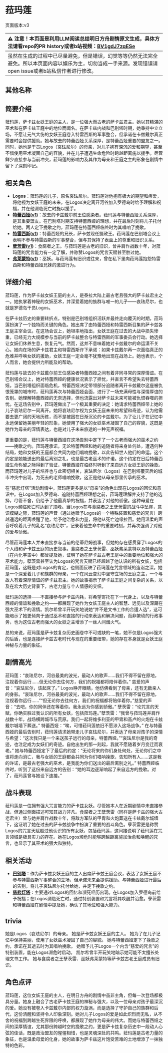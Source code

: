 # 菈玛莲
页面版本:v3
 

| :warning: 注意！本页面是利用LLM阅读总结明日方舟剧情原文生成，具体方法请看repo的PR history或者b站视频：[BV1gdJ7zqESe](https://www.bilibili.com/video/BV1gdJ7zqESe/)         |
|:----------------------------|
| 虽然在生成的过程中已尽量避免，但是错误，幻觉等等仍然无法完全避免。所以本页面内容以娱乐为主，切勿当成一手来源。发现错误请open issue或者b站私信作者进行修改。|



## 其他名称

## 简要介绍
菈玛莲，萨卡兹女妖王庭的主人，是一位强大而古老的萨卡兹君主。她以其精湛的巫术和在萨卡兹王庭中的地位而闻名。在萨卡兹内战和巴别塔时期，她秉持中立立场，不愿让元气大伤的女妖王庭卷入特雷西斯的军事整合，但承诺在卡兹戴尔真正需要时会提供援助。她与故去的特蕾西娅关系深厚，是特蕾西娅重要的盟友之一。同时，她也是干员Logos（哀珐尼尔）的母亲，对儿子抱有深沉的爱和期望，甚至不惜使用巫术凝固自己的容貌，并在儿子遭遇生命危险时跨越距离施以援手。尽管鲜少直接参与当前冲突，菈玛莲的影响力及其作为母亲和王庭之主的形象在剧情中留下了深刻印记。
## 相关角色
-   **Logos**：菈玛莲的儿子，原名哀珐尼尔。菈玛莲对他抱有极大的期望和疼爱，将他视为女妖王庭的未来。在Logos决定离开河谷加入罗德岛时给予理解和祝福，并在他濒临死亡时施以援手。
-   **[特蕾西娅](extended_char_te_lei_xi_ya.md)([v1](../chars/extended_char_te_lei_xi_ya.md))**：故去的卡兹戴尔前王位感染者。菈玛莲与特蕾西娅关系深厚，是其重要盟友。在巴别塔时期支持特蕾西娅的理想，并在最后时刻将儿子托付给她。两人定下挽歌之约，菈玛莲在特蕾西娅临终时为其唱响了挽歌。
-   **[特雷西斯](extended_char_te_lei_xi_si.md)([v1](../chars/extended_char_te_lei_xi_si.md))**：特蕾西娅的兄长，萨卡兹现任摄政王。菈玛莲在巴别塔会议上表明不参与特雷西斯的军事整合，但与其保持了表面上的尊重和旧识关系。
-   **[孽茨雷](extended_char_nie_ci_lei.md)([v1](../chars/extended_char_nie_ci_lei.md))**：食腐者之王。与菈玛莲是古老的旧识，曾并肩作战数十年，对菈玛莲的咒言能力有一定了解，并称赞Logos的咒言天赋甚至胜过她。
-   **[弗莱蒙特](extended_char_fu_lai_meng_te.md)([v1](../chars/extended_char_fu_lai_meng_te.md))**：巫妖。与菈玛莲有旧识或往来，曾在私下里向菈玛莲抱怨特雷西斯和特蕾西娅兄妹的激进行为。
## 详细介绍
菈玛莲，作为萨卡兹女妖王庭的主人，是泰拉大陆上最古老且强大的萨卡兹君主之一。她执掌着神秘的女妖巫术，并深爱着她的族群与唯一的儿子——哀珐尼尔，也就是罗德岛干员Logos。

在萨卡兹历史的重要转折点，特别是巴别塔组织活跃并最终走向覆灭的时期，菈玛莲扮演了一个独特而关键的角色。她出席了由特蕾西娅和特雷西斯召集的萨卡兹各王庭主宰会议。在这场会议上，她坦率地指出，女妖王庭在过去的大战中损失惨重，已经无力大规模参与当前的萨卡兹整合与特雷西斯的军事委员会行动。她选择让女妖们休养生息，恢复元气。然而，这并不意味着她对卡兹戴尔的命运漠不关心。她向在场的萨卡兹君主和特雷西斯许下承诺：如果卡兹戴尔再一次面临真正的危难并呼唤女妖的援助，女妖王庭一定会毫不犹豫地出现在战场上。她也表示，个人而言，她会提供力所能及的帮助。

菈玛莲与故去的卡兹戴尔前王位感染者特蕾西娅之间有着非同寻常的深厚情谊。在巴别塔会议上，她对特蕾西娅的健康状况表示了担忧，并直言不希望失去特蕾西娅。当巴别塔组织面临危机，特蕾西娅决定带领部分追随者离开卡兹戴尔这座被仇恨笼罩的城市时，菈玛莲再次与特蕾西娅会面，进行了一场充满母性与深情厚谊的告别。她理解特蕾西娅的无奈选择，但也流露出对萨卡兹未来可能被仇恨吞噬的担忧。在这场告别中，菈玛莲做出了一个极其重要的决定：她请求特蕾西娅带上她的儿子哀珐尼尔一同离开。她将哀珐尼尔视为女妖王庭未来的希望和奇迹，认为他需要去更广阔的天地历练，而不是被困在日渐沉沦的卡兹戴尔。为了让儿子在记忆中永远保留她美丽年轻的形象，她使用了强大的女妖巫术凝固了自己的容貌，这既是她作为母亲的深情表达，也是对儿子未来旅途的一种无声祝福。

更重要的是，菈玛莲与特蕾西娅在这场告别中定下了一个古老而强大的巫术之约——挽歌之约。菈玛莲承诺，无论特蕾西娅和她的追随者将来身处何处，遭遇何种结局，她和女妖的王庭都会共同为他们唱响挽歌，以此告知世人他们的命运。这个约定是她能送出的最后离别之礼，也是最古老巫术的许诺。这个约定在日后特蕾西娅生命弥留之际得到了验证，特蕾西娅在临终时听到了来自远方女妖王庭的挽歌。而菈玛莲对儿子的培养也与此密切相关，哀珐尼尔（Logos）在巴别塔覆灭后的城市冲突中出现，为死去的老师唱响挽歌，这正是他从母亲那里传承的巫术。

在“慈悲灯塔”活动剧情中，菈玛莲更多是以“母亲”的角色出现在Logos的回忆和意识中。在Logos加入罗德岛、追随特蕾西娅理想之前，菈玛莲理解并支持了他的选择，尽管不舍，仍给予了他最真挚的祝福，并表达了对他的骄傲。这种母爱在Logos濒临死亡时达到了顶峰。当Logos在与食腐者之王孽茨雷的战斗中坠崖，意识模糊之际，菈玛莲的声音（通过她赠予Logos的一个特殊装置和慈爱的咒言）跨越遥远的距离唤醒了他，给予他治愈和力量，将他从死亡边缘拉回。她用温柔的声音呼唤着儿子的乳名“哀珐尼尔”，记录着他生命中的重要时刻，并再次强调了对他的爱与骄傲。

尽管菈玛莲本人并未直接参与当前的伦蒂尼姆战事，但她的存在感贯穿了Logos的个人线和萨卡兹王庭的历史叙事。食腐者之王孽茨雷、巫妖弗莱蒙特以及特蕾西娅（在内化宇宙中）都曾提及她，证明了她在萨卡兹古老王庭中的重要地位和强大的巫术能力。孽茨雷甚至认为Logos的咒言天赋已经超越了他认识的所有女妖，包括菈玛莲，这既是对Logos的肯定，也侧面反映了菈玛莲在咒言领域的造诣之深。她是一个深爱着儿子和族群的母亲，一个在风云变幻中坚守立场的王庭之主，一个与故人有着深厚情谊的萨卡兹君主。她的故事揭示了萨卡兹王庭之间复杂的关系，以及在宏大历史背景下，古老力量与个人情感的交织。

菈玛莲的选择——不直接参与萨卡兹内耗，将希望寄托在下一代身上，以及与特蕾西娅的情谊和挽歌之约——都展现了她作为女妖王庭主人的智慧、远见以及深藏在强大巫术下的温情。凯尔希曾半开玩笑地说她“并不是文书工作的合适人选”，这可能暗示了她更倾向于通过巫术和直接的行动来表达和解决问题，而非繁琐的行政事务，也为这位古老而强大的女妖之主增添了一丝人间烟火气。

总的来说，菈玛莲是萨卡兹复杂历史画卷中不可或缺的一笔，她不仅是Logos强大的后盾，也是连接萨卡兹古老时代与现在的重要纽带，她的存在本身就是女妖王庭神秘与力量的象征。
## 剧情高光
菈玛莲：“哀珐尼尔，河谷最美的波光，最动人的歌声......我们不得不留在原地，注视着你远行......但无论你去往何方，我们的祝福都将陪伴着你。”
慈爱的声音：“哀珐尼尔，该起床了。” Logos睁开眼睛，他仿佛看到了母亲，还有无数亲人的身影。“哀珐尼尔，河谷最美的波光，最动人的歌声......我们不得不留在原地，注视着你远行......”“但无论你去往何方，我们的祝福都将陪伴着你。”慈爱的声音：“去吧，你的同伴还在等着你。我永远为你感到骄傲。”
孽茨雷：“论咒言的天赋，你确实胜过我认识的所有女妖，包括菈玛莲。”孽茨雷：“我曾与菈玛莲并肩作战数十年，战场横跨城市与荒原。我们一起将维多利亚的甲胄和高卢的火炮在卡兹戴尔城墙下葬送。”
特蕾西娅：“唉，可惜菈玛莲依旧不愿涉入这场战争。”
在与特蕾西娅的最后告别时，菈玛莲请求她带走儿子哀珐尼尔，并表达了母亲对孩子的深情与希望：“这次我只是一个来送孩子远行的母亲，特蕾西娅。”“哀珐尼尔是我的奇迹，也注定成为女妖们的奇迹。自他出生的那一刻起，我就不愿随着岁月变迁而衰老。”
她与特蕾西娅定下了最后的约定：“无论将来的你们身处何处，无论你们之中谁将走向消亡，我与女妖的王庭都会共同为你们唱响挽歌，告知所有人......这是我的许诺，是最古老强大的巫术，是我能为你们送出的最后离别之礼。”
特蕾西娅临终时，听到了这份来自远方的告别：“她的耳边逐渐响起了来自远方的挽歌。对了，菈玛莲曾与她设下连接。”
## 战斗表现
菈玛莲是一位拥有强大咒言能力的萨卡兹女妖。尽管她本人在近期剧情中未直接参战，但通过侧面描述可知其战力非凡。食腐者之王孽茨雷（同样是萨卡兹的强大古老君主）曾与她并肩作战数十年，将敌方军队的甲胄和火炮葬送在卡兹戴尔城墙下，这证明了她在过去的萨卡兹战争中扮演了重要的战斗角色。孽茨雷更是称赞Logos的咒言天赋超过他认识的所有女妖，包括菈玛莲，这间接说明了菈玛莲在咒言领域是极具实力的存在。她在Logos濒危时能够跨越距离施加治愈和唤醒的咒言，也显示了其巫术的强大和独特。
## 相关活动
-   **[巴别塔](../stories/act33side.md)**：作为萨卡兹女妖王庭的主人出席萨卡兹王庭会议，表达了女妖王庭不参与特雷西斯军事整合的立场，但承诺未来会提供援助。与特蕾西娅进行最后的告别，将儿子哀珐尼尔托付给她，并定下挽歌之约。
-   **[慈悲灯塔](../stories/main_14.md)**：主要通过Logos的回忆和濒死经历出现。在Logos加入罗德岛前给予祝福；在Logos濒临死亡时，通过特别装置和咒言将其唤醒并治愈。孽茨雷和特蕾西娅在剧情中提及她，确认了其地位和强大能力。
## trivia
她是Logos（哀珐尼尔）的母亲。
她是萨卡兹女妖王庭的主人。
她为了在儿子记忆中保持美丽，使用了女妖巫术凝固了自己的容貌。
她与特蕾西娅定下了挽歌之约，承诺在其逝去时为其唱响挽歌。
她赠予儿子Logos一个内含“慈爱的咒言”的特别装置，能在Logos濒危时启动。
凯尔希曾半开玩笑地暗示她可能不太擅长处理文书工作。
她与食腐者之王孽茨雷、巫妖弗莱蒙特等萨卡兹古老王庭成员有旧识。
## 角色点评
菈玛莲，这位女妖王庭的主人，在明日方舟的剧情中虽非主角，但每一次登场都极具分量。她身上融合了古老萨卡兹王庭的神秘与强大，以及一位母亲对孩子最深沉的爱。她没有被卷入卡兹戴尔内部的权力漩涡，而是选择了守护自己的族群和后代，这份清醒和坚持令人印象深刻。她对儿子Logos的爱是如此炽烈而无私，从不舍的祝福到跨越生死界限的呼唤，都展现了她作为母亲的伟大。而她与特蕾西娅之间的深厚情谊，尤其那份跨越时空的挽歌之约，更是萨卡兹复杂历史中一段动人心弦的佳话，既是政治盟友的惺惺相惜，也是灵魂深处的共鸣。菈玛莲是古老力量的象征，也是温柔母爱的化身，她的故事为萨卡兹这片饱受苦难的土地增添了一抹独特的色彩。